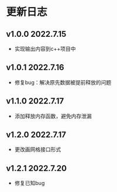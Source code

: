 # 更新日志

## v1.0.0 2022.7.15

- 实现输出内容到c++项目中

## v1.0.1 2022.7.16

- 修复bug：解决原先数据被提前释放的问题

## v1.1.0 2022.7.17

- 添加释放内存函数，避免内存泄漏

## v1.2.0 2022.7.17

- 更改画网格接口形式

## v1.2.1 2022.7.20

- 修复已知bug
